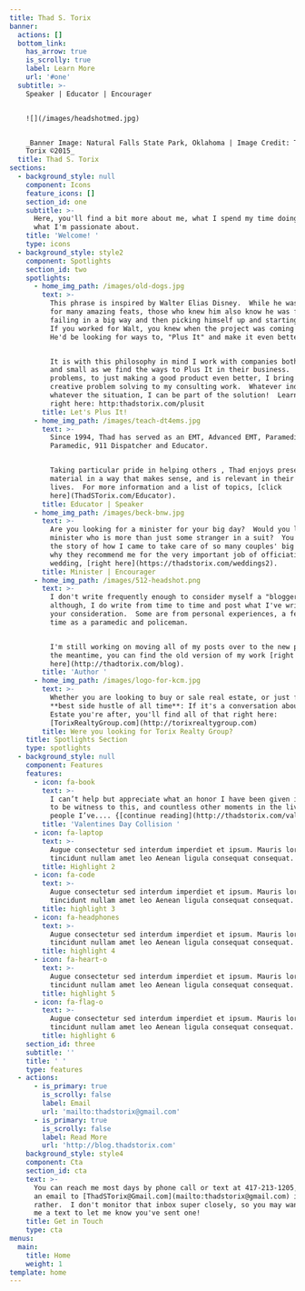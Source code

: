 ```yaml
---
title: Thad S. Torix
banner:
  actions: []
  bottom_link:
    has_arrow: true
    is_scrolly: true
    label: Learn More
    url: '#one'
  subtitle: >-
    Speaker | Educator | Encourager


    ![](/images/headshotmed.jpg)


    _Banner Image: Natural Falls State Park, Oklahoma | Image Credit: Thad S.
    Torix ©2015_
  title: Thad S. Torix
sections:
  - background_style: null
    component: Icons
    feature_icons: []
    section_id: one
    subtitle: >-
      Here, you'll find a bit more about me, what I spend my time doing, and
      what I'm passionate about.
    title: 'Welcome! '
    type: icons
  - background_style: style2
    component: Spotlights
    section_id: two
    spotlights:
      - home_img_path: /images/old-dogs.jpg
        text: >-
          This phrase is inspired by Walter Elias Disney.  While he was famous
          for many amazing feats, those who knew him also know he was famous for
          failing in a big way and then picking himself up and starting again. 
          If you worked for Walt, you knew when the project was coming together,
          He'd be looking for ways to, "Plus It" and make it even better.  


          It is with this philosophy in mind I work with companies both large
          and small as we find the ways to Plus It in their business.  From real
          problems, to just making a good product even better, I bring years of
          creative problem solving to my consulting work.  Whatever industry,
          whatever the situation, I can be part of the solution!  Learn more
          right here: http:thadstorix.com/plusit
        title: Let's Plus It!
      - home_img_path: /images/teach-dt4ems.jpg
        text: >-
          Since 1994, Thad has served as an EMT, Advanced EMT, Paramedic, Flight
          Paramedic, 911 Dispatcher and Educator.


          Taking particular pride in helping others , Thad enjoys presenting
          material in a way that makes sense, and is relevant in their every day
          lives.  For more information and a list of topics, [click
          here](ThadSTorix.com/Educator).
        title: Educator | Speaker
      - home_img_path: /images/beck-bnw.jpg
        text: >-
          Are you looking for a minister for your big day?  Would you like a
          minister who is more than just some stranger in a suit?  You can see
          the story of how I came to take care of so many couples' big day and
          why they recommend me for the very important job of officiating your
          wedding, [right here](https://thadstorix.com/weddings2).
        title: Minister | Encourager
      - home_img_path: /images/512-headshot.png
        text: >-
          I don't write frequently enough to consider myself a "blogger"
          although, I do write from time to time and post what I've written for
          your consideration.  Some are from personal experiences, a few from my
          time as a paramedic and policeman.


          I'm still working on moving all of my posts over to the new page.  In
          the meantime, you can find the old version of my work [right
          here](http://thadtorix.com/blog).
        title: 'Author '
      - home_img_path: /images/logo-for-kcm.jpg
        text: >-
          Whether you are looking to buy or sale real estate, or just find the
          **best side hustle of all time**: If it's a conversation about Real
          Estate you're after, you'll find all of that right here:
          [TorixRealtyGroup.com](http://torixrealtygroup.com)
        title: Were you looking for Torix Realty Group?
    title: Spotlights Section
    type: spotlights
  - background_style: null
    component: Features
    features:
      - icon: fa-book
        text: >-
          I can’t help but appreciate what an honor I have been given in my life
          to be witness to this, and countless other moments in the lives of
          people I’ve.... {[continue reading](http://thadstorix.com/valentines)}
        title: 'Valentines Day Collision '
      - icon: fa-laptop
        text: >-
          Augue consectetur sed interdum imperdiet et ipsum. Mauris lorem
          tincidunt nullam amet leo Aenean ligula consequat consequat.
        title: Highlight 2
      - icon: fa-code
        text: >-
          Augue consectetur sed interdum imperdiet et ipsum. Mauris lorem
          tincidunt nullam amet leo Aenean ligula consequat consequat.
        title: highlight 3
      - icon: fa-headphones
        text: >-
          Augue consectetur sed interdum imperdiet et ipsum. Mauris lorem
          tincidunt nullam amet leo Aenean ligula consequat consequat.
        title: highlight 4
      - icon: fa-heart-o
        text: >-
          Augue consectetur sed interdum imperdiet et ipsum. Mauris lorem
          tincidunt nullam amet leo Aenean ligula consequat consequat.
        title: highlight 5
      - icon: fa-flag-o
        text: >-
          Augue consectetur sed interdum imperdiet et ipsum. Mauris lorem
          tincidunt nullam amet leo Aenean ligula consequat consequat.
        title: highlight 6
    section_id: three
    subtitle: ''
    title: ' '
    type: features
  - actions:
      - is_primary: true
        is_scrolly: false
        label: Email
        url: 'mailto:thadstorix@gmail.com'
      - is_primary: true
        is_scrolly: false
        label: Read More
        url: 'http://blog.thadstorix.com'
    background_style: style4
    component: Cta
    section_id: cta
    text: >-
      You can reach me most days by phone call or text at 417-213-1205, or send
      an email to [ThadSTorix@Gmail.com](mailto:thadstorix@gmail.com) if you'd
      rather.  I don't monitor that inbox super closely, so you may want to send
      me a text to let me know you've sent one!
    title: Get in Touch
    type: cta
menus:
  main:
    title: Home
    weight: 1
template: home
---
```


